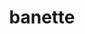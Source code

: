 ---
id: 354
title: banette
types: [ghost]
image: https://raw.githubusercontent.com/PokeAPI/sprites/master/sprites/pokemon/354.png
---